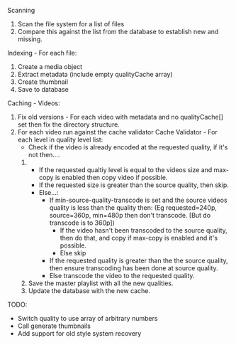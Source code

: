 Scanning

1. Scan the file system for a list of files
2. Compare this against the list from the database to establish new and missing.

Indexing - For each file:

1. Create a media object
2. Extract metadata (include empty qualityCache array)
3. Create thumbnail
4. Save to database

Caching - Videos:

1. Fix old versions - For each video with metadata and no qualityCache[] set then fix the directory structure.
2. For each video run against the cache validator
   Cache Validator - For each level in quality level list:
   - Check if the video is already encoded at the requested quality, if it's not then....
   1. - If the requested qualtiy level is equal to the videos size and max-copy is enabled then copy video if possible.
      - If the requested size is greater than the source quality, then skip.
      - Else...:
        - If min-source-quality-transcode is set and the source videos quality is less than the quality then: (Eg requested=240p, source=360p, min=480p then don't transcode. [But do transcode is to 360p])
          - If the video hasn't been transcoded to the source quality, then do that, and copy if max-copy is enabled and it's possible.
          - Else skip
        - If the requested quality is greater than the the source quality, then ensure transcoding has been done at source quality.
        - Else transcode the video to the requested quality.
   2. Save the master playlist with all the new qualities.
   3. Update the database with the new cache.

TODO:

- Switch quality to use array of arbitrary numbers
- Call generate thumbnails
- Add support for old style system recovery
